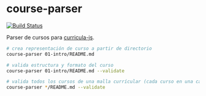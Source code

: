 # course-parser

[![Build Status](https://travis-ci.com/Laboratoria/course-parser.svg?token=4uyuoxi9qhvAfjzUTB6y&branch=master)](https://travis-ci.com/Laboratoria/course-parser)


Parser de cursos para [curricula-js](https://github.com/Laboratoria/curricula-js).

```sh
# crea representación de curso a partir de directorio
course-parser 01-intro/README.md

# valida estructura y formato del curso
course-parser 01-intro/README.md --validate

# valida todos los cursos de una malla currícular (cada curso en una carpeta)
course-parser */README.md --validate
```

